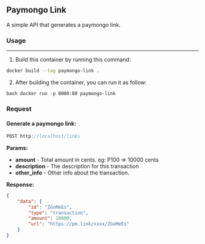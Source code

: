 ## Paymongo Link

A simple API that generates a paymongo link.

### Usage
---
1. Build this container by running this command:

```bash
docker build --tag paymongo-link .
```

2. After building the container, you can run it as follow:

```
bash docker run -p 8000:80 paymongo-link
```

### Request

#### Generate a paymongo link:

```js
POST http://localhost/links
```

**Params:**

 - **amount** - Total amount in cents. eg: P100 => 10000 cents
 - **description** - The description for this transaction
 - **other_info** - Other info about the transaction.

**Response:**

```json
{
	"data": {
		"id": "ZGoMeEs",
		"type": "transaction",
		"amount": 10000,
		"url": "https://pm.link/xxxx/ZGoMeEs"
	}
}
```

